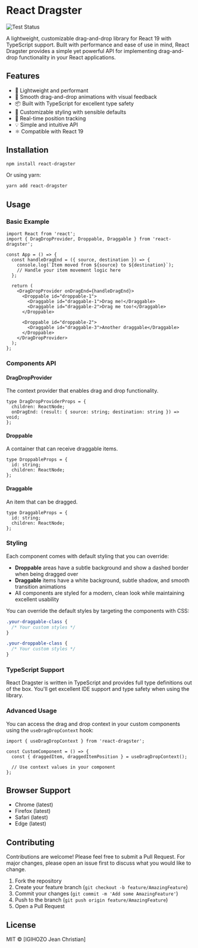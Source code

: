 # React Dragster

![Test Status](https://github.com/YankyJayChris/react-dragster/actions/workflows/test.yml/badge.svg)

A lightweight, customizable drag-and-drop library for React 19 with TypeScript support. Built with performance and ease of use in mind, React Dragster provides a simple yet powerful API for implementing drag-and-drop functionality in your React applications.

## Features

- 🚀 Lightweight and performant
- 🎯 Smooth drag-and-drop animations with visual feedback
- 📦 Built with TypeScript for excellent type safety
- 🎨 Customizable styling with sensible defaults
- 🔄 Real-time position tracking
- 💡 Simple and intuitive API
- ⚛️ Compatible with React 19

## Installation

```bash
npm install react-dragster
```

Or using yarn:

```bash
yarn add react-dragster
```

## Usage

### Basic Example

```tsx
import React from 'react';
import { DragDropProvider, Droppable, Draggable } from 'react-dragster';

const App = () => {
  const handleDragEnd = ({ source, destination }) => {
    console.log(`Item moved from ${source} to ${destination}`);
    // Handle your item movement logic here
  };

  return (
    <DragDropProvider onDragEnd={handleDragEnd}>
      <Droppable id="droppable-1">
        <Draggable id="draggable-1">Drag me!</Draggable>
        <Draggable id="draggable-2">Drag me too!</Draggable>
      </Droppable>
      
      <Droppable id="droppable-2">
        <Draggable id="draggable-3">Another draggable</Draggable>
      </Droppable>
    </DragDropProvider>
  );
};
```

### Components API

#### DragDropProvider

The context provider that enables drag and drop functionality.

```tsx
type DragDropProviderProps = {
  children: ReactNode;
  onDragEnd: (result: { source: string; destination: string }) => void;
};
```

#### Droppable

A container that can receive draggable items.

```tsx
type DroppableProps = {
  id: string;
  children: ReactNode;
};
```

#### Draggable

An item that can be dragged.

```tsx
type DraggableProps = {
  id: string;
  children: ReactNode;
};
```

### Styling

Each component comes with default styling that you can override:

- **Droppable** areas have a subtle background and show a dashed border when being dragged over
- **Draggable** items have a white background, subtle shadow, and smooth transition animations
- All components are styled for a modern, clean look while maintaining excellent usability

You can override the default styles by targeting the components with CSS:

```css
.your-draggable-class {
  /* Your custom styles */
}

.your-droppable-class {
  /* Your custom styles */
}
```

### TypeScript Support

React Dragster is written in TypeScript and provides full type definitions out of the box. You'll get excellent IDE support and type safety when using the library.

### Advanced Usage

You can access the drag and drop context in your custom components using the `useDragDropContext` hook:

```tsx
import { useDragDropContext } from 'react-dragster';

const CustomComponent = () => {
  const { draggedItem, draggedItemPosition } = useDragDropContext();
  
  // Use context values in your component
};
```

## Browser Support

- Chrome (latest)
- Firefox (latest)
- Safari (latest)
- Edge (latest)

## Contributing

Contributions are welcome! Please feel free to submit a Pull Request. For major changes, please open an issue first to discuss what you would like to change.

1. Fork the repository
2. Create your feature branch (`git checkout -b feature/AmazingFeature`)
3. Commit your changes (`git commit -m 'Add some AmazingFeature'`)
4. Push to the branch (`git push origin feature/AmazingFeature`)
5. Open a Pull Request

## License

MIT © [IGIHOZO Jean Christian]